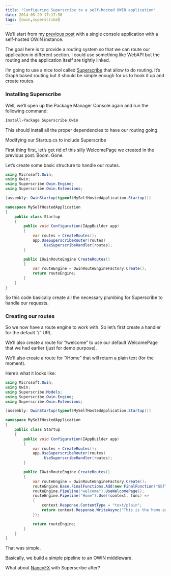 ```yaml
---
title: "Configuring Superscribe to a self-hosted OWIN application"
date: 2014-05-29 17:17:50
tags: [owin,superscribe]
---
```


We’ll start from my [previous post](/post/creating-a-self-hosted-owin-application) with a single console application with a self-hosted OWIN instance.

The goal here is to provide a routing system so that we can route our application in different section. I could use something like WebAPI but the routing and the application itself are tightly linked.

I’m going to use a nice tool called [Superscribe](http://www.superscribe.org) that allow to do routing. It’s Graph based routing but it should be simple enough for us to hook it up and create routes.

### Installing Superscribe

Well, we’ll open up the Package Manager Console again and run the following command:

```ps
Install-Package Superscribe.Owin
```

This should install all the proper dependencies to have our routing going.

Modifying our Startup.cs to include Superscribe

First thing first, let’s get rid of this silly WelcomePage we created in the previous post. Boom. Gone.

Let’s create some basic structure to handle our routes.

```cs
using Microsoft.Owin;
using Owin;
using Superscribe.Owin.Engine;
using Superscribe.Owin.Extensions;

[assembly: OwinStartup(typeof(MySelfHostedApplication.Startup))]

namespace MySelfHostedApplication
{
    public class Startup
    {
        public void Configuration(IAppBuilder app)
        {
            var routes = CreateRoutes();
            app.UseSuperscribeRouter(routes)
                .UseSuperscribeHandler(routes);
        }

        public IOwinRouteEngine CreateRoutes()
        {
            var routeEngine = OwinRouteEngineFactory.Create();
            return routeEngine;
        }
    }
}
```

So this code basically create all the necessary plumbing for Superscribe to handle our requests.

### Creating our routes

So we now have a route engine to work with. So let’s first create a handler for the default “/” URL.

We’ll also create a route for “/welcome” to use our default WelcomePage that we had earlier (just for demo purpose).

We’ll also create a route for “/Home” that will return a plain text (for the moment).

Here’s what it looks like:

```cs
using Microsoft.Owin;
using Owin;
using Superscribe.Models;
using Superscribe.Owin.Engine;
using Superscribe.Owin.Extensions;

[assembly: OwinStartup(typeof(MySelfHostedApplication.Startup))]

namespace MySelfHostedApplication
{
    public class Startup
    {
        public void Configuration(IAppBuilder app)
        {
            var routes = CreateRoutes();
            app.UseSuperscribeRouter(routes)
                .UseSuperscribeHandler(routes);
        }

        public IOwinRouteEngine CreateRoutes()
        {
            var routeEngine = OwinRouteEngineFactory.Create();
            routeEngine.Base.FinalFunctions.Add(new FinalFunction("GET", o => "Hello world"));
            routeEngine.Pipeline("welcome").UseWelcomePage();
            routeEngine.Pipeline("Home").Use((context, func) =>
            {
                context.Response.ContentType = "text/plain";
                return context.Response.WriteAsync("This is the home page");
            });

            return routeEngine;
        }
    }
}
```

That was simple. 

Basically, we build a simple pipeline to an OWIN middleware.

What about [NancyFX](http://nancyfx.org/) with Superscribe after?